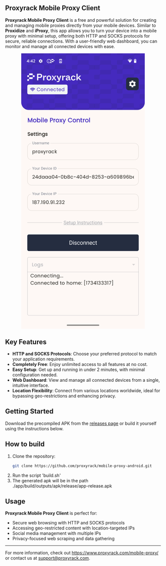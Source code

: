 ## Proxyrack Mobile Proxy Client

**Proxyrack Mobile Proxy Client** is a free and powerful solution for creating and managing mobile proxies directly from your mobile devices. Similar to **Proxidize** and **iProxy**, this app allows you to turn your device into a mobile proxy with minimal setup, offering both HTTP and SOCKS protocols for secure, reliable connections. With a user-friendly web dashboard, you can monitor and manage all connected devices with ease.

<div style="display: flex; justify-content: center;">
  <img src="./screenshots/screenshot_1.png" alt="Project Screenshot" style="max-width: 100%; height: auto" width=400px/>
</div>

## Key Features

- **HTTP and SOCKS Protocols**: Choose your preferred protocol to match your application requirements.
- **Completely Free**: Enjoy unlimited access to all features at no cost.
- **Easy Setup**: Get up and running in under 2 minutes, with minimal configuration needed.
- **Web Dashboard**: View and manage all connected devices from a single, intuitive interface.
- **Location Flexibility**: Connect from various locations worldwide, ideal for bypassing geo-restrictions and enhancing privacy.

## Getting Started

Download the precompiled APK from the [releases page](https://github.com/proxyrack/mobile-proxy-android/releases)
or build it yourself using the instructions below.

## How to build
1. Clone the repository:
    ```bash
    git clone https://github.com/proxyrack/mobile-proxy-android.git
    ```
1. Run the script 'build.sh'
2. The generated apk will be in the path ./app/build/outputs/apk/release/app-release.apk

## Usage

**Proxyrack Mobile Proxy Client** is perfect for:

- Secure web browsing with HTTP and SOCKS protocols
- Accessing geo-restricted content with location-targeted IPs
- Social media management with multiple IPs
- Privacy-focused web scraping and data gathering

---

For more information, check out https://www.proxyrack.com/mobile-proxy/ or contact us at [support@proxyrack.com](mailto:support@proxyrack.com).
